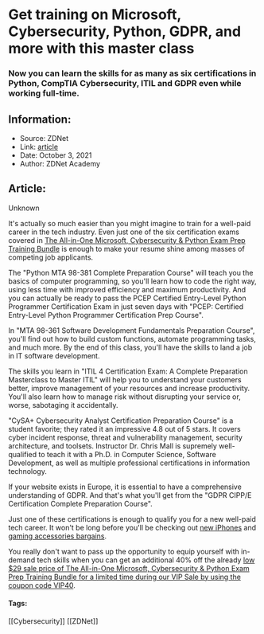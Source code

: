 # Get training on Microsoft, Cybersecurity, Python, GDPR, and more with this master class
### Now you can learn the skills for as many as six certifications in Python, CompTIA Cybersecurity, ITIL and GDPR even while working full-time.

## Information:
+ Source: ZDNet
+ Link: [article](https://www.zdnet.com/article/get-training-on-microsoft-cybersecurity-python-gdpr-and-more-with-this-master-class/)
+ Date: October 3, 2021
+ Author: ZDNet Academy


## Article:
Unknown

It's actually so much easier than you might imagine to train for a well-paid career in the tech industry. Even just one of the six certification exams covered in [The All-in-One Microsoft, Cybersecurity & Python Exam Prep Training Bundle](https://academy.zdnet.com/sales/the-all-in-one-microsoft-cybersecurity-python-exam-prep-training-bundle?utm_source=zdnet.com&utm_medium=referral&utm_campaign=the-all-in-one-microsoft-cybersecurity-python-exam-prep-training-bundle&utm_term=scsf-511820&utm_content=a0x1P000004UOVlQAO&scsonar=1) is enough to make your resume shine among masses of competing job applicants.


The "Python MTA 98-381 Complete Preparation Course" will teach you the basics of computer programming, so you'll learn how to code the right way, using less time with improved efficiency and maximum productivity. And you can actually be ready to pass the PCEP Certified Entry-Level Python Programmer Certification Exam in just seven days with "PCEP: Certified Entry-Level Python Programmer Certification Prep Course". 

In "MTA 98-361 Software Development Fundamentals Preparation Course", you'll find out how to build custom functions, automate programming tasks, and much more. By the end of this class, you'll have the skills to land a job in IT software development.

The skills you learn in "ITIL 4 Certification Exam: A Complete Preparation Masterclass to Master ITIL" will help you to understand your customers better, improve management of your resources and increase productivity. You'll also learn how to manage risk without disrupting your service or, worse, sabotaging it accidentally.

"CySA+ Cybersecurity Analyst Certification Preparation Course" is a student favorite; they rated it an impressive 4.8 out of 5 stars. It covers cyber incident response, threat and vulnerability management, security architecture, and toolsets. Instructor Dr. Chris Mall is supremely well-qualified to teach it with a Ph.D. in Computer Science, Software Development, as well as multiple professional certifications in information technology.

If your website exists in Europe, it is essential to have a comprehensive understanding of GDPR. And that's what you'll get from the "GDPR CIPP/E Certification Complete Preparation Course".

Just one of these certifications is enough to qualify you for a new well-paid tech career. It won't be long before you'll be checking out [new iPhones](https://www.zdnet.com/article/iphone-13-how-when-and-where-to-preorder-apples-new-phone/) and [gaming accessories bargains](https://www.zdnet.com/article/save-on-gaming-accessories-level-up-with-these-deals-on-chairs-docks-mice-more/).






You really don't want to pass up the opportunity to equip yourself with in-demand tech skills when you can get an additional 40% off the already [low $29 sale price of The All-in-One Microsoft, Cybersecurity & Python Exam Prep Training Bundle for a limited time during our VIP Sale by using the coupon code VIP40](https://academy.zdnet.com/sales/the-all-in-one-microsoft-cybersecurity-python-exam-prep-training-bundle?utm_source=zdnet.com&utm_medium=referral&utm_campaign=the-all-in-one-microsoft-cybersecurity-python-exam-prep-training-bundle&utm_term=scsf-511820&utm_content=a0x1P000004UOVlQAO&scsonar=1).





#### Tags:
[[Cybersecurity]] [[ZDNet]]

